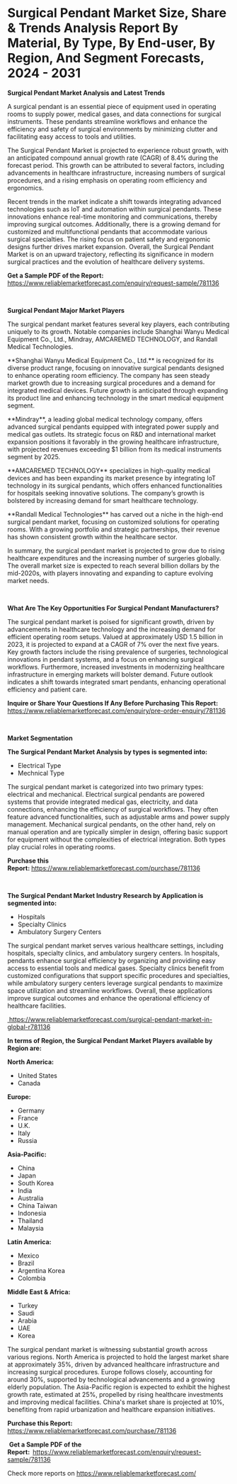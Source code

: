 <p><h1>Surgical Pendant Market Size, Share & Trends Analysis Report By Material, By Type, By End-user, By Region, And Segment Forecasts, 2024 - 2031</h1></p><p><strong>Surgical Pendant Market Analysis and Latest Trends</strong></p>
<p><p>A surgical pendant is an essential piece of equipment used in operating rooms to supply power, medical gases, and data connections for surgical instruments. These pendants streamline workflows and enhance the efficiency and safety of surgical environments by minimizing clutter and facilitating easy access to tools and utilities.</p><p>The Surgical Pendant Market is projected to experience robust growth, with an anticipated compound annual growth rate (CAGR) of 8.4% during the forecast period. This growth can be attributed to several factors, including advancements in healthcare infrastructure, increasing numbers of surgical procedures, and a rising emphasis on operating room efficiency and ergonomics.</p><p>Recent trends in the market indicate a shift towards integrating advanced technologies such as IoT and automation within surgical pendants. These innovations enhance real-time monitoring and communications, thereby improving surgical outcomes. Additionally, there is a growing demand for customized and multifunctional pendants that accommodate various surgical specialties. The rising focus on patient safety and ergonomic designs further drives market expansion. Overall, the Surgical Pendant Market is on an upward trajectory, reflecting its significance in modern surgical practices and the evolution of healthcare delivery systems.</p></p>
<p><strong>Get a Sample PDF of the Report:&nbsp;</strong> <a href="https://www.reliablemarketforecast.com/enquiry/request-sample/781136?utm_campaign=1833&utm_medium=2&utm_source=Github&utm_content=ia&utm_term=30122024&utm_id=surgical-pendant">https://www.reliablemarketforecast.com/enquiry/request-sample/781136</a></p>
<p>&nbsp;</p>
<p><strong>Surgical Pendant Major Market Players</strong></p>
<p><p>The surgical pendant market features several key players, each contributing uniquely to its growth. Notable companies include Shanghai Wanyu Medical Equipment Co., Ltd., Mindray, AMCAREMED TECHNOLOGY, and Randall Medical Technologies.</p><p>**Shanghai Wanyu Medical Equipment Co., Ltd.** is recognized for its diverse product range, focusing on innovative surgical pendants designed to enhance operating room efficiency. The company has seen steady market growth due to increasing surgical procedures and a demand for integrated medical devices. Future growth is anticipated through expanding its product line and enhancing technology in the smart medical equipment segment.</p><p>**Mindray**, a leading global medical technology company, offers advanced surgical pendants equipped with integrated power supply and medical gas outlets. Its strategic focus on R&D and international market expansion positions it favorably in the growing healthcare infrastructure, with projected revenues exceeding $1 billion from its medical instruments segment by 2025.</p><p>**AMCAREMED TECHNOLOGY** specializes in high-quality medical devices and has been expanding its market presence by integrating IoT technology in its surgical pendants, which offers enhanced functionalities for hospitals seeking innovative solutions. The company’s growth is bolstered by increasing demand for smart healthcare technology.</p><p>**Randall Medical Technologies** has carved out a niche in the high-end surgical pendant market, focusing on customized solutions for operating rooms. With a growing portfolio and strategic partnerships, their revenue has shown consistent growth within the healthcare sector.</p><p>In summary, the surgical pendant market is projected to grow due to rising healthcare expenditures and the increasing number of surgeries globally. The overall market size is expected to reach several billion dollars by the mid-2020s, with players innovating and expanding to capture evolving market needs.</p></p>
<p>&nbsp;</p>
<p><strong>What Are The Key Opportunities For Surgical Pendant Manufacturers?</strong></p>
<p><p>The surgical pendant market is poised for significant growth, driven by advancements in healthcare technology and the increasing demand for efficient operating room setups. Valued at approximately USD 1.5 billion in 2023, it is projected to expand at a CAGR of 7% over the next five years. Key growth factors include the rising prevalence of surgeries, technological innovations in pendant systems, and a focus on enhancing surgical workflows. Furthermore, increased investments in modernizing healthcare infrastructure in emerging markets will bolster demand. Future outlook indicates a shift towards integrated smart pendants, enhancing operational efficiency and patient care.</p></p>
<p><strong>Inquire or Share Your Questions If Any Before Purchasing This Report:</strong> <a href="https://www.reliablemarketforecast.com/enquiry/pre-order-enquiry/781136?utm_campaign=1833&utm_medium=2&utm_source=Github&utm_content=ia&utm_term=30122024&utm_id=surgical-pendant">https://www.reliablemarketforecast.com/enquiry/pre-order-enquiry/781136</a></p>
<p>&nbsp;</p>
<p><strong>Market Segmentation</strong></p>
<p><strong>The Surgical Pendant Market Analysis by types is segmented into:</strong></p>
<p><ul><li>Electrical Type</li><li>Mechnical Type</li></ul></p>
<p><p>The surgical pendant market is categorized into two primary types: electrical and mechanical. Electrical surgical pendants are powered systems that provide integrated medical gas, electricity, and data connections, enhancing the efficiency of surgical workflows. They often feature advanced functionalities, such as adjustable arms and power supply management. Mechanical surgical pendants, on the other hand, rely on manual operation and are typically simpler in design, offering basic support for equipment without the complexities of electrical integration. Both types play crucial roles in operating rooms.</p></p>
<p><strong>Purchase this Report:&nbsp;</strong><a href="https://www.reliablemarketforecast.com/purchase/781136?utm_campaign=1833&utm_medium=2&utm_source=Github&utm_content=ia&utm_term=30122024&utm_id=surgical-pendant">https://www.reliablemarketforecast.com/purchase/781136</a></p>
<p>&nbsp;</p>
<p><strong>The Surgical Pendant Market Industry Research by Application is segmented into:</strong></p>
<p><ul><li>Hospitals</li><li>Specialty Clinics</li><li>Ambulatory Surgery Centers</li></ul></p>
<p><p>The surgical pendant market serves various healthcare settings, including hospitals, specialty clinics, and ambulatory surgery centers. In hospitals, pendants enhance surgical efficiency by organizing and providing easy access to essential tools and medical gases. Specialty clinics benefit from customized configurations that support specific procedures and specialties, while ambulatory surgery centers leverage surgical pendants to maximize space utilization and streamline workflows. Overall, these applications improve surgical outcomes and enhance the operational efficiency of healthcare facilities.</p></p>
<p><a href="https://www.reliablemarketforecast.com/surgical-pendant-market-in-global-r781136?utm_campaign=1833&utm_medium=2&utm_source=Github&utm_content=ia&utm_term=30122024&utm_id=surgical-pendant">&nbsp;https://www.reliablemarketforecast.com/surgical-pendant-market-in-global-r781136</a></p>
<p><strong>In terms of Region, the Surgical Pendant Market Players available by Region are:</strong></p>
<p>
    <p> <strong> North America: </strong>
        <ul>
            <li>United States</li>
            <li>Canada</li>
        </ul>
        </p> 
    <p> <strong> Europe: </strong>
        <ul>
            <li>Germany</li>
            <li>France</li>
            <li>U.K.</li>
            <li>Italy</li>
            <li>Russia</li>
        </ul>
        </p> 
    <p> <strong> Asia-Pacific: </strong>
        <ul>
            <li>China</li>
            <li>Japan</li>
            <li>South Korea</li>
            <li>India</li>
            <li>Australia</li>
            <li>China Taiwan</li>
            <li>Indonesia</li>
            <li>Thailand</li>
            <li>Malaysia</li>
        </ul>
        </p> 
    <p> <strong> Latin America: </strong>
        <ul>
            <li>Mexico</li>
            <li>Brazil</li>
            <li>Argentina Korea</li>
            <li>Colombia</li>
        </ul>
        </p> 
    <p> <strong> Middle East & Africa: </strong>
        <ul>
            <li>Turkey</li>
            <li>Saudi</li>
            <li>Arabia</li>
            <li>UAE</li>
            <li>Korea</li>
        </ul>
    </p>
    </p>
<p><p>The surgical pendant market is witnessing substantial growth across various regions. North America is projected to hold the largest market share at approximately 35%, driven by advanced healthcare infrastructure and increasing surgical procedures. Europe follows closely, accounting for around 30%, supported by technological advancements and a growing elderly population. The Asia-Pacific region is expected to exhibit the highest growth rate, estimated at 25%, propelled by rising healthcare investments and improving medical facilities. China's market share is projected at 10%, benefiting from rapid urbanization and healthcare expansion initiatives.</p></p>
<p><strong>Purchase this Report: </strong><a href="https://www.reliablemarketforecast.com/purchase/781136?utm_campaign=1833&utm_medium=2&utm_source=Github&utm_content=ia&utm_term=30122024&utm_id=surgical-pendant">https://www.reliablemarketforecast.com/purchase/781136</a></p>
<p>&nbsp;<strong>Get a Sample PDF of the Report:&nbsp;&nbsp;</strong><a href="https://www.reliablemarketforecast.com/enquiry/request-sample/781136?utm_campaign=1833&utm_medium=2&utm_source=Github&utm_content=ia&utm_term=30122024&utm_id=surgical-pendant">https://www.reliablemarketforecast.com/enquiry/request-sample/781136</a></p>
<p><strong></strong></p>
<p>Check more reports on <a href="https://www.reliablemarketforecast.com/?utm_campaign=1833&utm_medium=2&utm_source=Github&utm_content=ia&utm_term=30122024&utm_id=surgical-pendant">https://www.reliablemarketforecast.com/</a></p>